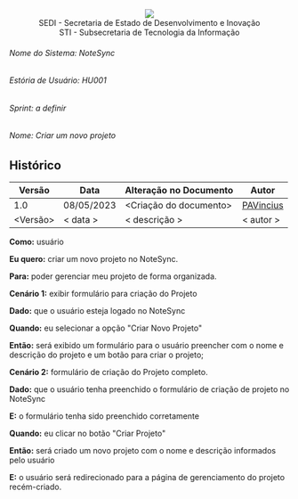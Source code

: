 <div align=center>
  <img src="./imagens/INFVertical.jpg">
</div>


<div align="center">SEDI - Secretaria de Estado de Desenvolvimento e Inovação</div>
<div align="center">STI - Subsecretaria de Tecnologia da Informação</div>

###### Nome do Sistema: NoteSync
###### Estória de Usuário: HU001
###### Sprint: a definir
###### Nome: Criar um novo projeto

## Histórico
|**Versão**|**Data**|**Alteração no Documento**|**Autor**|
|------|----|---------|-----|
|1.0|08/05/2023|<Criação do documento>|[PAVincius](https://github.com/PAVincius)|
|<Versão>|< data >|< descrição >|< autor >|


**Como:** usuário

**Eu quero:** criar um novo projeto no NoteSync.

**Para:** poder gerenciar meu projeto de forma organizada.


**Cenário 1:** exibir formulário para criação do Projeto

**Dado:** que o usuário esteja logado no NoteSync

**Quando:** eu selecionar a opção "Criar Novo Projeto"

**Então:** será exibido um formulário para o usuário preencher com o nome e descrição do projeto e um botão para criar o projeto;


**Cenário 2:** formulário de criação do Projeto completo.

**Dado:** que o usuário tenha preenchido o formulário de criação de projeto no NoteSync

**E:** o formulário tenha sido preenchido corretamente

**Quando:** eu clicar no botão "Criar Projeto"

**Então:** será criado um novo projeto com o nome e descrição informados pelo usuário

**E:** o usuário será redirecionado para a página de gerenciamento do projeto recém-criado.

</DIV>
